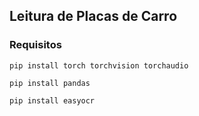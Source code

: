 ## Leitura de Placas de Carro

### Requisitos
```
pip install torch torchvision torchaudio
```
```
pip install pandas
```
```
pip install easyocr
```
